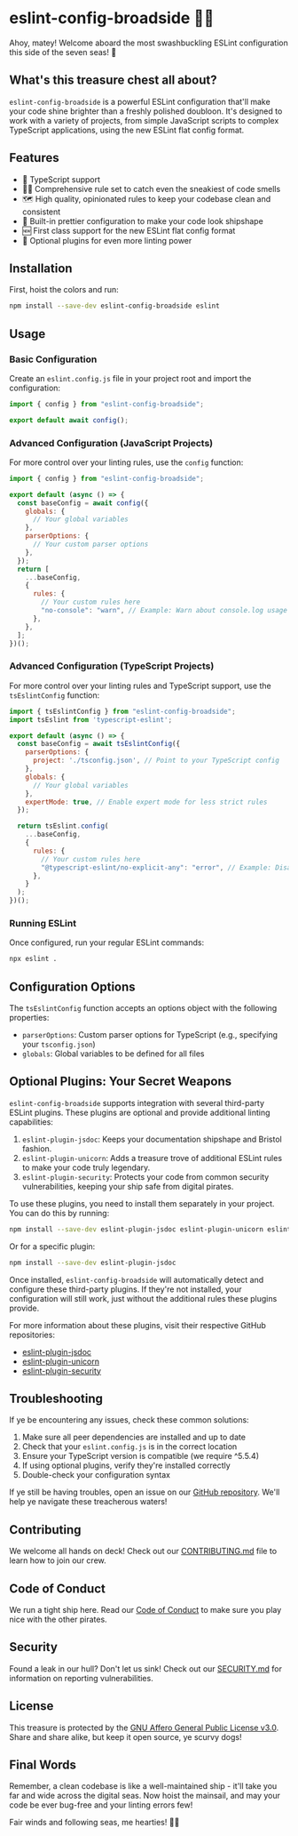 # eslint-config-broadside 🏴‍☠️

Ahoy, matey! Welcome aboard the most swashbuckling ESLint configuration this side of the seven seas! 🦜

## What's this treasure chest all about?

`eslint-config-broadside` is a powerful ESLint configuration that'll make your code shine brighter than a freshly polished doubloon. It's designed to work with a variety of projects, from simple JavaScript scripts to complex TypeScript applications, using the new ESLint flat config format.

## Features

- 🦜 TypeScript support
- 🏴‍☠️ Comprehensive rule set to catch even the sneakiest of code smells
- 🗺️ High quality, opinionated rules to keep your codebase clean and consistent
- 🔧 Built-in prettier configuration to make your code look shipshape
- 🆕 First class support for the new ESLint flat config format
- 🧩 Optional plugins for even more linting power

## Installation

First, hoist the colors and run:

```bash
npm install --save-dev eslint-config-broadside eslint
```

## Usage



### Basic Configuration

Create an `eslint.config.js` file in your project root and import the configuration:

```javascript
import { config } from "eslint-config-broadside";

export default await config();
```




### Advanced Configuration (JavaScript Projects)

For more control over your linting rules, use the `config` function:

```javascript
import { config } from "eslint-config-broadside";

export default (async () => {
  const baseConfig = await config({
    globals: {
      // Your global variables
    },
    parserOptions: {
      // Your custom parser options
    },
  });
  return [
    ...baseConfig,
    {
      rules: {
        // Your custom rules here
        "no-console": "warn", // Example: Warn about console.log usage
      },
    },
  ];
})();
```

### Advanced Configuration (TypeScript Projects)

For more control over your linting rules and TypeScript support, use the `tsEslintConfig` function:

```javascript
import { tsEslintConfig } from "eslint-config-broadside";
import tsEslint from 'typescript-eslint';

export default (async () => {
  const baseConfig = await tsEslintConfig({
    parserOptions: {
      project: './tsconfig.json', // Point to your TypeScript config
    },
    globals: {
      // Your global variables
    },
    expertMode: true, // Enable expert mode for less strict rules
  });

  return tsEslint.config(
    ...baseConfig,
    {
      rules: {
        // Your custom rules here
        "@typescript-eslint/no-explicit-any": "error", // Example: Disallow 'any' type
      },
    }
  );
})();
```

### Running ESLint

Once configured, run your regular ESLint commands:

```bash
npx eslint .
```

## Configuration Options

The `tsEslintConfig` function accepts an options object with the following properties:

- `parserOptions`: Custom parser options for TypeScript (e.g., specifying your `tsconfig.json`)
- `globals`: Global variables to be defined for all files


## Optional Plugins: Your Secret Weapons

`eslint-config-broadside` supports integration with several third-party ESLint plugins. These plugins are optional and provide additional linting capabilities:

1. `eslint-plugin-jsdoc`: Keeps your documentation shipshape and Bristol fashion.
2. `eslint-plugin-unicorn`: Adds a treasure trove of additional ESLint rules to make your code truly legendary.
3. `eslint-plugin-security`: Protects your code from common security vulnerabilities, keeping your ship safe from digital pirates.

To use these plugins, you need to install them separately in your project. You can do this by running:

```bash
npm install --save-dev eslint-plugin-jsdoc eslint-plugin-unicorn eslint-plugin-security
```

Or for a specific plugin:

```bash
npm install --save-dev eslint-plugin-jsdoc
```

Once installed, `eslint-config-broadside` will automatically detect and configure these third-party plugins. If they're not installed, your configuration will still work, just without the additional rules these plugins provide.

For more information about these plugins, visit their respective GitHub repositories:
- [eslint-plugin-jsdoc](https://github.com/gajus/eslint-plugin-jsdoc)
- [eslint-plugin-unicorn](https://github.com/sindresorhus/eslint-plugin-unicorn)
- [eslint-plugin-security](https://github.com/eslint-community/eslint-plugin-security)


## Troubleshooting

If ye be encountering any issues, check these common solutions:

1. Make sure all peer dependencies are installed and up to date
2. Check that your `eslint.config.js` is in the correct location
3. Ensure your TypeScript version is compatible (we require ^5.5.4)
4. If using optional plugins, verify they're installed correctly
5. Double-check your configuration syntax

If ye still be having troubles, open an issue on our [GitHub repository](https://github.com/Eden7600/eslint-config-broadside). We'll help ye navigate these treacherous waters!

## Contributing

We welcome all hands on deck! Check out our [CONTRIBUTING.md](/.github/CONTRIBUTING.md) file to learn how to join our crew.

## Code of Conduct

We run a tight ship here. Read our [Code of Conduct](/.github/CODE_OF_CONDUCT.md) to make sure you play nice with the other pirates.

## Security

Found a leak in our hull? Don't let us sink! Check out our [SECURITY.md](/.github/SECURITY.md) for information on reporting vulnerabilities.

## License

This treasure is protected by the [GNU Affero General Public License v3.0](LICENSE). Share and share alike, but keep it open source, ye scurvy dogs!

## Final Words

Remember, a clean codebase is like a well-maintained ship - it'll take you far and wide across the digital seas. Now hoist the mainsail, and may your code be ever bug-free and your linting errors few!

Fair winds and following seas, me hearties! 🏴‍☠️
